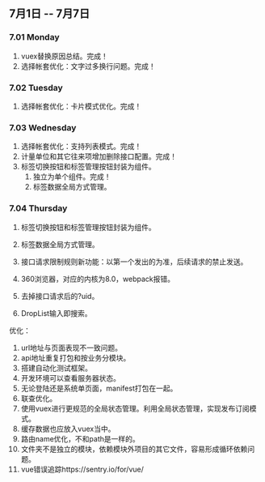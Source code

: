 ## 7月1日 -- 7月7日

### 7.01 Monday
1. vuex替换原因总结。完成！
2. 选择帐套优化：文字过多换行问题。完成！

### 7.02 Tuesday
1. 选择帐套优化：卡片模式优化。完成！

### 7.03 Wednesday
1. 选择帐套优化：支持列表模式。完成！
2. 计量单位和其它往来项增加删除接口配置。完成！
3. 标签切换按钮和标签管理按钮封装为组件。
   1. 独立为单个组件。完成！
   2. 标签数据全局方式管理。

### 7.04 Thursday
1. 标签切换按钮和标签管理按钮封装为组件。
  1. 标签数据全局方式管理。
2. 接口请求限制规则新功能：以第一个发出的为准，后续请求的禁止发送。
3. 360浏览器，对应的内核为8.0，webpack报错。



1. 去掉接口请求后的?uid。
1. DropList输入即搜索。

优化：
1. url地址与页面表现不一致问题。
1. api地址重复打包和按业务分模块。
1. 搭建自动化测试框架。
1. 开发环境可以查看服务器状态。
1. 无论登陆还是系统单页面，manifest打包在一起。
1. 联查优化。
1. 使用vuex进行更规范的全局状态管理。利用全局状态管理，实现发布订阅模式。
1. 缓存数据也应放入vuex当中。
1. 路由name优化，不和path是一样的。
1. 文件夹不是独立的模块，依赖模块外项目的其它文件，容易形成循环依赖问题。
1. vue错误追踪https://sentry.io/for/vue/
